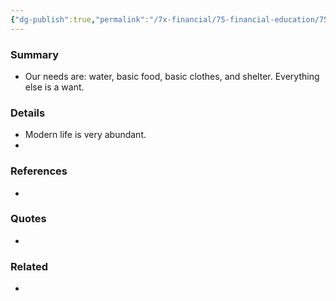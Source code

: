 ```yaml
---
{"dg-publish":true,"permalink":"/7x-financial/75-financial-education/75-01-financial-notes/understand-difference-between-needs-and-wants/","title":"Understand difference between needs and wants","created":"2024-02-14T20:17:37.894+03:00","updated":"2024-02-14T20:17:37.894+03:00"}
---
```



### Summary
- Our needs are: water, basic food, basic clothes, and shelter. Everything else is a want.

### Details
- Modern life is very abundant.
- 

### References
- 

### Quotes
- 

### Related
- 